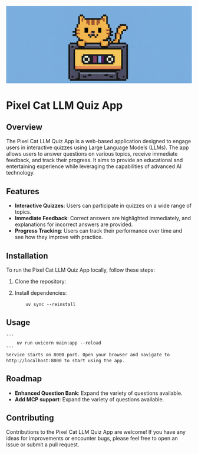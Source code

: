 ![Alt text](/cat.png)
# Pixel Cat LLM Quiz App  

## Overview 
The Pixel Cat LLM Quiz App is a web-based application designed to engage users in interactive quizzes using Large Language Models (LLMs). The app allows users to answer questions on various topics, receive immediate feedback, and track their progress. It aims to provide an educational and entertaining experience while leveraging the capabilities of advanced AI technology.  

## Features 
- **Interactive Quizzes**: Users can participate in quizzes on a wide range of topics.
- **Immediate Feedback**: Correct answers are highlighted immediately, and explanations for incorrect answers are provided.
- **Progress Tracking**: Users can track their performance over time and see how they improve with practice.

## Installation 
To run the Pixel Cat LLM Quiz App locally, follow these steps:
1. Clone the repository:

2. Install dependencies:
    ```
        uv sync --reinstall
    ```
## Usage
    ```
        uv run uvicorn main:app --reload
    ```  
    Service starts on 8000 port. Open your browser and navigate to http://localhost:8000 to start using the app.

## Roadmap
- **Enhanced Question Bank**: Expand the variety of questions available.
- **Add MCP support**: Expand the variety of questions available.

## Contributing
Contributions to the Pixel Cat LLM Quiz App are welcome! If you have any ideas for improvements or encounter bugs, please feel free to open an issue or submit a pull request.



